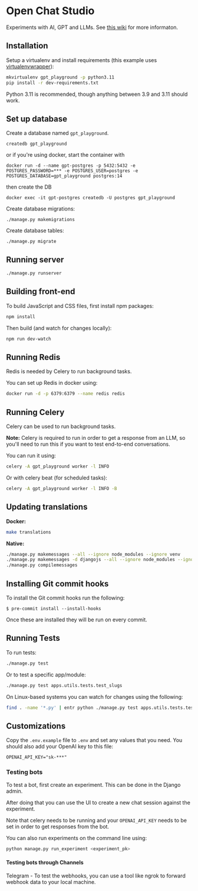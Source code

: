 # Open Chat Studio

Experiments with AI, GPT and LLMs. See [this wiki](https://github.com/dimagi/open-chat-studio/wiki) for more informaton.

## Installation

Setup a virtualenv and install requirements
(this example uses [virtualenvwrapper](https://virtualenvwrapper.readthedocs.io/en/latest/)):

```bash
mkvirtualenv gpt_playground -p python3.11
pip install -r dev-requirements.txt
```

Python 3.11 is recommended, though anything between 3.9 and 3.11 should work.

## Set up database

Create a database named `gpt_playground`.

```
createdb gpt_playground
```

or if you're using docker, start the container with

```
docker run -d --name gpt-postgres -p 5432:5432 -e POSTGRES_PASSWORD=*** -e POSTGRES_USER=postgres -e POSTGRES_DATABASE=gpt_playground postgres:14
```
then create the DB
```
docker exec -it gpt-postgres createdb -U postgres gpt_playground
```

Create database migrations:

```
./manage.py makemigrations
```

Create database tables:

```
./manage.py migrate
```

## Running server

```bash
./manage.py runserver
```

## Building front-end

To build JavaScript and CSS files, first install npm packages:

```bash
npm install
```

Then build (and watch for changes locally):

```bash
npm run dev-watch
```

## Running Redis

Redis is needed by Celery to run background tasks.

You can set up Redis in docker using:

```bash
docker run -d -p 6379:6379 --name redis redis
```

## Running Celery

Celery can be used to run background tasks.

**Note:** Celery is required to run in order to get a response from an LLM, so you'll need to run this if you want to test end-to-end conversations.

You can run it using:

```bash
celery -A gpt_playground worker -l INFO
```

Or with celery beat (for scheduled tasks):

```bash
celery -A gpt_playground worker -l INFO -B
```

## Updating translations

**Docker:**

```bash
make translations
```

**Native:**

```bash
./manage.py makemessages --all --ignore node_modules --ignore venv
./manage.py makemessages -d djangojs --all --ignore node_modules --ignore venv
./manage.py compilemessages
```

## Installing Git commit hooks

To install the Git commit hooks run the following:

```shell
$ pre-commit install --install-hooks
```

Once these are installed they will be run on every commit.

## Running Tests

To run tests:

```bash
./manage.py test
```

Or to test a specific app/module:

```bash
./manage.py test apps.utils.tests.test_slugs
```

On Linux-based systems you can watch for changes using the following:

```bash
find . -name '*.py' | entr python ./manage.py test apps.utils.tests.test_slugs
```


## Customizations

Copy the `.env.example` file to `.env` and set any values that you need.
You should also add your OpenAI key to this file:

```
OPENAI_API_KEY="sk-***"
```

### Testing bots

To test a bot, first create an experiment. This can be done in the Django admin.

After doing that you can use the UI to create a new chat session against the experiment.

Note that celery needs to be running and your `OPENAI_API_KEY` needs to be set in order to get responses from the bot.

You can also run experiments on the command line using:

```bash
python manage.py run_experiment <experiment_pk>
```

#### Testing bots through Channels
Telegram - To test the webhooks, you can use a tool like ngrok to forward webhook data to your local machine.
